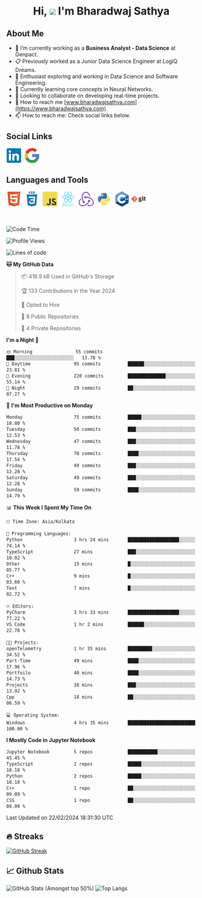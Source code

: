 <h1 align="center"> Hi, <img src="https://media.giphy.com/media/hvRJCLFzcasrR4ia7z/giphy.gif" width="30px"/> I'm Bharadwaj Sathya</h1>

## About Me

- 💼 I’m currently working as a <strong>Business Analyst - Data Science</strong> at Genpact.
- 📋 Previously worked as a Junior Data Science Engineer at LogiQ Dreams.
- 🧭 Enthusiast exploring and working in Data Science and Software Engineering.
- 🌱 Currently learning core concepts in Neural Networks.
- 💞️ Looking to collaborate on developing real-time projects.
- 👀 How to reach me [www.bharadwajsathya.com](https://www.bharadwajsathya.com)
- 📫 How to reach me: Check social links below.

## Social Links

<div>
  <img src="https://github.com/devicons/devicon/blob/master/icons/linkedin/linkedin-original.svg" title="Linked In" alt="Linked In" width="40" height="40" />&nbsp;
  <img src="https://github.com/devicons/devicon/blob/master/icons/google/google-original.svg" title="Gmail" alt="Gmail" width="40" height="40" />&nbsp;
</div>

## Languages and Tools

<div>
  <img src="https://github.com/devicons/devicon/blob/master/icons/html5/html5-original.svg" title="HTML5" alt="HTML" width="40" height="40" />&nbsp;
  <img src="https://github.com/devicons/devicon/blob/master/icons/css3/css3-plain-wordmark.svg" title="CSS3" alt="CSS" width="40" height="40" />&nbsp;
  <img src="https://github.com/devicons/devicon/blob/master/icons/javascript/javascript-original.svg" title="JavaScript" alt="JavaScript" width="40" height="40" />&nbsp;
  <img src="https://github.com/devicons/devicon/blob/master/icons/react/react-original-wordmark.svg" title="React" alt="React" width="40" height="40" />&nbsp;
  <img src="https://github.com/devicons/devicon/blob/master/icons/redux/redux-original.svg" title="Redux" alt="Redux" width="40" height="40" />&nbsp;
  <img src="https://github.com/devicons/devicon/blob/master/icons/python/python-original.svg" title="Python" alt="Python" width="40" height="40" />&nbsp;
  <img src="https://github.com/devicons/devicon/blob/master/icons/cplusplus/cplusplus-original.svg" title="C++" alt="C++" width="40" height="40" />
  <img src="https://github.com/devicons/devicon/blob/master/icons/git/git-original-wordmark.svg" title="Git" alt="Git" width="40" height="40" />
</div>
<br></br>

<!--START_SECTION:waka-->
![Code Time](http://img.shields.io/badge/Code%20Time-84%20hrs%2014%20mins-blue)

![Profile Views](http://img.shields.io/badge/Profile%20Views-0-blue)

![Lines of code](https://img.shields.io/badge/From%20Hello%20World%20I%27ve%20Written-2.3%20million%20lines%20of%20code-blue)

**🐱 My GitHub Data** 

> 📦 418.9 kB Used in GitHub's Storage 
 > 
> 🏆 133 Contributions in the Year 2024
 > 
> 💼 Opted to Hire
 > 
> 📜 8 Public Repositories 
 > 
> 🔑 4 Private Repositories 
 > 
**I'm a Night 🦉** 

```text
🌞 Morning                55 commits          ███░░░░░░░░░░░░░░░░░░░░░░   13.78 % 
🌆 Daytime                95 commits          ██████░░░░░░░░░░░░░░░░░░░   23.81 % 
🌃 Evening                220 commits         ██████████████░░░░░░░░░░░   55.14 % 
🌙 Night                  29 commits          ██░░░░░░░░░░░░░░░░░░░░░░░   07.27 % 
```
📅 **I'm Most Productive on Monday** 

```text
Monday                   75 commits          █████░░░░░░░░░░░░░░░░░░░░   18.80 % 
Tuesday                  50 commits          ███░░░░░░░░░░░░░░░░░░░░░░   12.53 % 
Wednesday                47 commits          ███░░░░░░░░░░░░░░░░░░░░░░   11.78 % 
Thursday                 70 commits          ████░░░░░░░░░░░░░░░░░░░░░   17.54 % 
Friday                   49 commits          ███░░░░░░░░░░░░░░░░░░░░░░   12.28 % 
Saturday                 49 commits          ███░░░░░░░░░░░░░░░░░░░░░░   12.28 % 
Sunday                   59 commits          ████░░░░░░░░░░░░░░░░░░░░░   14.79 % 
```


📊 **This Week I Spent My Time On** 

```text
🕑︎ Time Zone: Asia/Kolkata

💬 Programming Languages: 
Python                   3 hrs 24 mins       ███████████████████░░░░░░   74.14 % 
TypeScript               27 mins             ███░░░░░░░░░░░░░░░░░░░░░░   10.02 % 
Other                    15 mins             █░░░░░░░░░░░░░░░░░░░░░░░░   05.77 % 
C++                      9 mins              █░░░░░░░░░░░░░░░░░░░░░░░░   03.60 % 
Text                     7 mins              █░░░░░░░░░░░░░░░░░░░░░░░░   02.72 % 

🔥 Editors: 
PyCharm                  3 hrs 33 mins       ███████████████████░░░░░░   77.22 % 
VS Code                  1 hr 2 mins         ██████░░░░░░░░░░░░░░░░░░░   22.78 % 

🐱‍💻 Projects: 
openTelemetry            1 hr 35 mins        █████████░░░░░░░░░░░░░░░░   34.52 % 
Part-Time                49 mins             ████░░░░░░░░░░░░░░░░░░░░░   17.96 % 
Portfoilo                40 mins             ████░░░░░░░░░░░░░░░░░░░░░   14.73 % 
Projects                 38 mins             ███░░░░░░░░░░░░░░░░░░░░░░   13.92 % 
Cpp                      18 mins             ██░░░░░░░░░░░░░░░░░░░░░░░   06.59 % 

💻 Operating System: 
Windows                  4 hrs 35 mins       █████████████████████████   100.00 % 
```

**I Mostly Code in Jupyter Notebook** 

```text
Jupyter Notebook         5 repos             ███████████░░░░░░░░░░░░░░   45.45 % 
TypeScript               2 repos             █████░░░░░░░░░░░░░░░░░░░░   18.18 % 
Python                   2 repos             █████░░░░░░░░░░░░░░░░░░░░   18.18 % 
C++                      1 repo              ██░░░░░░░░░░░░░░░░░░░░░░░   09.09 % 
CSS                      1 repo              ██░░░░░░░░░░░░░░░░░░░░░░░   09.09 % 
```




 Last Updated on 22/02/2024 18:31:30 UTC
<!--END_SECTION:waka-->

## 🔥 Streaks

[![GitHub Streak](https://streak-stats.demolab.com?user=Bharadwaj-Sathya)](https://git.io/streak-stats)

## 📈 Github Stats 

![GitHub Stats (Amongst top 50%)](https://github-readme-stats.vercel.app/api?username=Bharadwaj-Sathya&show_icons=true&hide=issues,prs&theme=radical)
![Top Langs](https://github-readme-stats.vercel.app/api/top-langs/?username=Bharadwaj-Sathya&layout=compact&langs_count=4&theme=radical)
